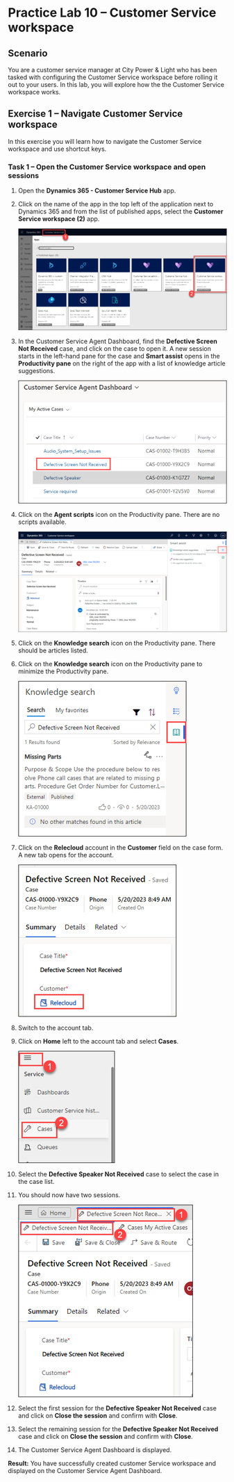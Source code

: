 # Practice Lab 10 – Customer Service workspace

## Scenario

You are a customer service manager at City Power & Light who has been tasked with configuring the Customer Service workspace before rolling it out to your users. In this lab, you will explore how the the Customer Service workspace works.

## Exercise 1 – Navigate Customer Service workspace

In this exercise you will learn how to navigate the Customer Service workspace and use shortcut keys.

### Task 1 – Open the Customer Service workspace and open sessions

1.  Open the **Dynamics 365 - Customer Service Hub** app.

2.  Click on the name of the app in the top left of the application next to Dynamics 365 and from the list of published apps, select the **Customer Service workspace (2)** app.

    ![](../images/CSH.png)

3.  In the Customer Service Agent Dashboard, find the **Defective Screen Not Received** case, and click on the case to open it. A new session starts in the left-hand pane for the case and **Smart assist** opens in the **Productivity pane** on the right of the app with a list of knowledge article suggestions.

    ![](../images/CSH-1.png)

4.  Click on the **Agent scripts** icon on the Productivity pane. There are no scripts available.

    ![](../images/CSH-2.png)

5.  Click on the **Knowledge search** icon on the Productivity pane. There should be articles listed.

6.  Click on the **Knowledge search** icon on the Productivity pane to minimize the Productivity pane.

    ![](../images/CSH-3.png)

7.  Click on the **Relecloud** account in the **Customer** field on the case form. A new tab opens for the account.

    ![](../images/CSH-4.png)

8.  Switch to the account tab.

9.  Click on **Home** left to the account tab and select **Cases**.

    ![](../images/CSH-5.png)

10. Select the **Defective Speaker Not Received** case to select the case in the case list.

11. You should now have two sessions.

    ![](../images/CSH-6.png)

12. Select the first session for the **Defective Speaker Not Received** case and click on **Close the session** and confirm with **Close**.

13. Select the remaining session for the **Defective Speaker Not Received** case and click on **Close the session** and confirm with **Close**.

14. The Customer Service Agent Dashboard is displayed.

**Result:** You have successfully created customer Service workspace and displayed on the Customer Service Agent Dashboard. 
